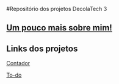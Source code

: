 #Repositório dos projetos DecolaTech 3

## [Um pouco mais sobre mim!](https://jeffport.netlify.app)

## Links dos projetos
[Contador](https://contador-decolatech.netlify.app)

[To-do](https://todo-decolatech.netlify.app)
